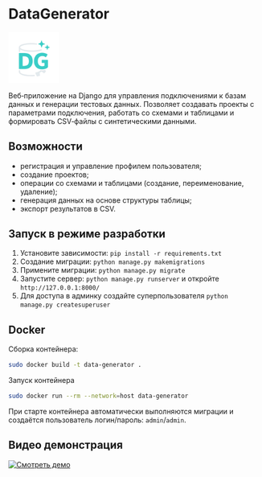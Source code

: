 # DataGenerator

<img src="static/logo.png" width="20%" />

Веб‑приложение на Django для управления подключениями к базам данных и генерации тестовых данных. Позволяет создавать проекты с параметрами подключения, работать со схемами и таблицами и формировать CSV‑файлы с синтетическими данными.

## Возможности

- регистрация и управление профилем пользователя;
- создание проектов;
- операции со схемами и таблицами (создание, переименование, удаление);
- генерация данных на основе структуры таблицы;
- экспорт результатов в CSV.

## Запуск в режиме разработки

1. Установите зависимости: `pip install -r requirements.txt`
2. Создание миграции: `python manage.py makemigrations`
2. Примените миграции: `python manage.py migrate`
3. Запустите сервер: `python manage.py runserver` и откройте `http://127.0.0.1:8000/`
4. Для доступа в админку создайте суперпользователя `python manage.py createsuperuser`

## Docker

Сборка контейнера:
```bash
sudo docker build -t data-generator .
```

Запуск контейнера
```bash
sudo docker run --rm --network=host data-generator
```

При старте контейнера автоматически выполняются миграции и создаётся пользователь логин/пароль: `admin`/`admin`.


## Видео демонстрация

[![Смотреть демо](https://img.youtube.com/vi/endnZu9CmkE/maxresdefault.jpg)](https://www.youtube.com/watch?v=endnZu9CmkE)
